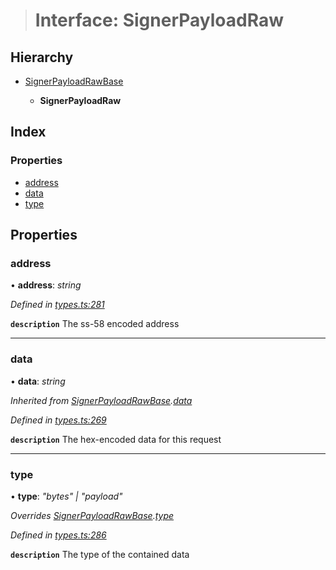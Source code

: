 > # Interface: SignerPayloadRaw

## Hierarchy

* [SignerPayloadRawBase](_types_.signerpayloadrawbase.md)

  * **SignerPayloadRaw**

## Index

### Properties

* [address](_types_.signerpayloadraw.md#address)
* [data](_types_.signerpayloadraw.md#data)
* [type](_types_.signerpayloadraw.md#type)

## Properties

###  address

• **address**: *string*

*Defined in [types.ts:281](https://github.com/polkadot-js/api/blob/6fee15b/packages/api/src/types.ts#L281)*

**`description`** The ss-58 encoded address

___

###  data

• **data**: *string*

*Inherited from [SignerPayloadRawBase](_types_.signerpayloadrawbase.md).[data](_types_.signerpayloadrawbase.md#data)*

*Defined in [types.ts:269](https://github.com/polkadot-js/api/blob/6fee15b/packages/api/src/types.ts#L269)*

**`description`** The hex-encoded data for this request

___

###  type

• **type**: *"bytes" | "payload"*

*Overrides [SignerPayloadRawBase](_types_.signerpayloadrawbase.md).[type](_types_.signerpayloadrawbase.md#optional-type)*

*Defined in [types.ts:286](https://github.com/polkadot-js/api/blob/6fee15b/packages/api/src/types.ts#L286)*

**`description`** The type of the contained data